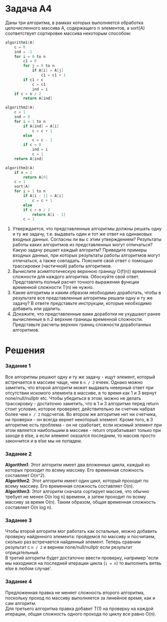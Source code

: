 # Задача A4
Даны три алгоритма, в рамках которых выполняется обработка целочисленного массива А, содержащего n элементов, а sort(A) соответствует сортировке массива некоторым способом:

```cpp
algorithm1(A)
    c = 0
    ind = -1
    for i = 0 to n
        c1 = 0
        for j = 0 to n
            if A[i] = A[j]
                c1 = c1 + 1
        if c1 > c
            c = c1
            ind = i
    if c > n / 2
        return A[ind]
```
```cpp
algorithm2(A)
    c = 1
    ind = 0
    for i = 1 to n
        if A[ind] = A[i]
            c = c + 1
        else
            c = c - 1
        if c = 0
            ind = i
            c = 1
    return A[ind]
```
```cpp
algorithm3(A)
    if n = 1
        return A[0]
    c = 1
    sort(A)
    for i = 1 to n
        if A[i - 1] = A[i]
            c = c + 1
        else
        if c > n / 2
            return A[i - 1]
        c = 1
```
1. Утверждается, что представленные алгоритмы должны решать одну и ту же задачу, т.е. выдавать один и тот же ответ на одинаковых входных данных.
Согласны ли вы с этим утверждением? Результаты работы каких алгоритмов из представленных могут отличаться? Какую задачу решает каждый алгоритм?
Приведите примеры входных данных, при которых результаты работы алгоритмов могут отличаться, а также совпадать. Поясните свой ответ с помощью трассировки (частичной) работы алгоритмов.
2. Вычислите асимптотическую верхнюю границу O(f(n)) временной сложности для каждого алгоритма. Обоснуйте свой ответ. Представлять полный расчет точного выражения функции временной сложности T(n) не нужно.
3. Какие алгоритмы и каким образом необходимо доработать, чтобы в результате все представленные алгоритмы решали одну и ту же задачу? В ответе представьте инструкции, которые необходимо добавить или удалить.
4.  Докажите, что представленные вами доработки не ухудшают ранее вычисленные в п.2 верхние границы временной сложности. Представьте расчеты верхних границ сложности доработанных алгоритмов.

# Решения

### Задание 1
Все алгоритмы решают одну и ту же задачу - ищут элемент, который встречается в массиве чаще, чем в `n / 2` ячеек. Однако можно заметить, что второй алгоритм может выдавать неверный ответ при отсутствии искомого элемента в массиве, в то время как 1 и 3 вернут none/null/nullptr etc. Чтобы убедиться в этом, можно не делать трассировку - достаточно заметить, что в 1 и 3 алгоритме перед return стоит условие, которое проверяет, действительно ли счетчик набрал более чем `n / 2` подсчетов. Во втором же алгоритме нет ни счетчика, ни проверки - он всегда вернет некоторый элемент. Кроме того, в 3 алгоритме есть проблема - он не сработает, если искомый элемент при этом является наибольшим в массиве - return отрабатывает только при заходе в else, а если элемент оказался последним, то массив просто закончится и в else мы не попадем.

### Задание 2
**Algorithm1**: Этот алгоритм имеет два вложенных цикла, каждый из которых проходит по всему массиву. Его временная сложность составляет O(n^2).\
**Algorithm2**: Этот алгоритм имеет один цикл, который проходит по всему массиву. Его временная сложность составляет O(n).\
**Algorithm3**: Этот алгоритм сначала сортирует массив, что обычно требует не менее O(n log n) времени, а затем проходит по всему массиву за время O(n). Таким образом, общая временная сложность составляет O(n log n).

### Задание 3
Чтобы второй алгоритм мог работать как остальные, можно добавить проверку найденного элемента: пройдемся по массиву и посчитаем, сколько раз встречается найденный элемент. Теперь сравним результат с `n / 2` и вернем none/null/nullptr если результат отрицательный.\
В третий алгоритм будет достаточно ввести проверку, например 'если мы находимся на последней итерации цикла (`i = n`) то выполнить ветвь else в любом случае'.

### Задание 4
Предложенная правка не меняет сложность второго алгоритма, поскольку проход по массиву выполняется за линейное время, как и сам алгоритм.\
Для третьего алгоритма правка добавит T(1) на проверку на каждой итерации, общая сложность одного прохода по циклу все равно O(n).